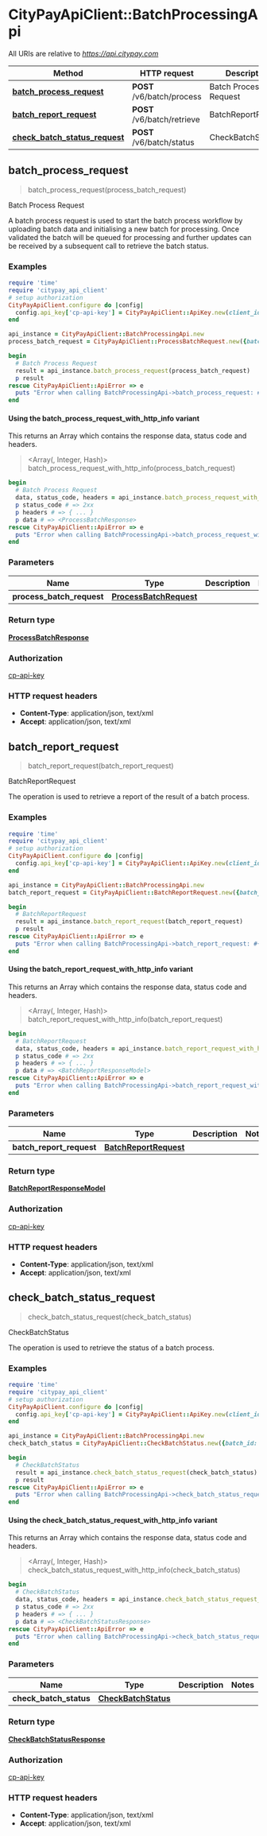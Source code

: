 # CityPayApiClient::BatchProcessingApi

All URIs are relative to *https://api.citypay.com*

| Method | HTTP request | Description |
| ------ | ------------ | ----------- |
| [**batch_process_request**](BatchProcessingApi.md#batch_process_request) | **POST** /v6/batch/process | Batch Process Request |
| [**batch_report_request**](BatchProcessingApi.md#batch_report_request) | **POST** /v6/batch/retrieve | BatchReportRequest |
| [**check_batch_status_request**](BatchProcessingApi.md#check_batch_status_request) | **POST** /v6/batch/status | CheckBatchStatus |


## batch_process_request

> <ProcessBatchResponse> batch_process_request(process_batch_request)

Batch Process Request

A batch process request is used to start the batch process workflow by uploading batch data and initialising a new batch for processing. Once validated the batch will be queued for processing and further updates can be received by a subsequent call to retrieve the batch status. 

### Examples

```ruby
require 'time'
require 'citypay_api_client'
# setup authorization
CityPayApiClient.configure do |config|
  config.api_key['cp-api-key'] = CityPayApiClient::ApiKey.new(client_id: 'YourClientId', licence_key: 'YourLicenceKey').generate
end

api_instance = CityPayApiClient::BatchProcessingApi.new
process_batch_request = CityPayApiClient::ProcessBatchRequest.new({batch_date: Date.parse('Thu Jan 02 00:00:00 UTC 2020'), batch_id: 35, transactions: [CityPayApiClient::BatchTransaction.new({account_id: 'aaabbb-cccddd-eee', amount: 3600})]}) # ProcessBatchRequest | 

begin
  # Batch Process Request
  result = api_instance.batch_process_request(process_batch_request)
  p result
rescue CityPayApiClient::ApiError => e
  puts "Error when calling BatchProcessingApi->batch_process_request: #{e}"
end
```

#### Using the batch_process_request_with_http_info variant

This returns an Array which contains the response data, status code and headers.

> <Array(<ProcessBatchResponse>, Integer, Hash)> batch_process_request_with_http_info(process_batch_request)

```ruby
begin
  # Batch Process Request
  data, status_code, headers = api_instance.batch_process_request_with_http_info(process_batch_request)
  p status_code # => 2xx
  p headers # => { ... }
  p data # => <ProcessBatchResponse>
rescue CityPayApiClient::ApiError => e
  puts "Error when calling BatchProcessingApi->batch_process_request_with_http_info: #{e}"
end
```

### Parameters

| Name | Type | Description | Notes |
| ---- | ---- | ----------- | ----- |
| **process_batch_request** | [**ProcessBatchRequest**](ProcessBatchRequest.md) |  |  |

### Return type

[**ProcessBatchResponse**](ProcessBatchResponse.md)

### Authorization

[cp-api-key](../README.md#cp-api-key)

### HTTP request headers

- **Content-Type**: application/json, text/xml
- **Accept**: application/json, text/xml


## batch_report_request

> <BatchReportResponseModel> batch_report_request(batch_report_request)

BatchReportRequest

The operation is used to retrieve a report of the result of a batch process.

### Examples

```ruby
require 'time'
require 'citypay_api_client'
# setup authorization
CityPayApiClient.configure do |config|
  config.api_key['cp-api-key'] = CityPayApiClient::ApiKey.new(client_id: 'YourClientId', licence_key: 'YourLicenceKey').generate
end

api_instance = CityPayApiClient::BatchProcessingApi.new
batch_report_request = CityPayApiClient::BatchReportRequest.new({batch_id: 35}) # BatchReportRequest | 

begin
  # BatchReportRequest
  result = api_instance.batch_report_request(batch_report_request)
  p result
rescue CityPayApiClient::ApiError => e
  puts "Error when calling BatchProcessingApi->batch_report_request: #{e}"
end
```

#### Using the batch_report_request_with_http_info variant

This returns an Array which contains the response data, status code and headers.

> <Array(<BatchReportResponseModel>, Integer, Hash)> batch_report_request_with_http_info(batch_report_request)

```ruby
begin
  # BatchReportRequest
  data, status_code, headers = api_instance.batch_report_request_with_http_info(batch_report_request)
  p status_code # => 2xx
  p headers # => { ... }
  p data # => <BatchReportResponseModel>
rescue CityPayApiClient::ApiError => e
  puts "Error when calling BatchProcessingApi->batch_report_request_with_http_info: #{e}"
end
```

### Parameters

| Name | Type | Description | Notes |
| ---- | ---- | ----------- | ----- |
| **batch_report_request** | [**BatchReportRequest**](BatchReportRequest.md) |  |  |

### Return type

[**BatchReportResponseModel**](BatchReportResponseModel.md)

### Authorization

[cp-api-key](../README.md#cp-api-key)

### HTTP request headers

- **Content-Type**: application/json, text/xml
- **Accept**: application/json, text/xml


## check_batch_status_request

> <CheckBatchStatusResponse> check_batch_status_request(check_batch_status)

CheckBatchStatus

The operation is used to retrieve the status of a batch process.

### Examples

```ruby
require 'time'
require 'citypay_api_client'
# setup authorization
CityPayApiClient.configure do |config|
  config.api_key['cp-api-key'] = CityPayApiClient::ApiKey.new(client_id: 'YourClientId', licence_key: 'YourLicenceKey').generate
end

api_instance = CityPayApiClient::BatchProcessingApi.new
check_batch_status = CityPayApiClient::CheckBatchStatus.new({batch_id: [78]}) # CheckBatchStatus | 

begin
  # CheckBatchStatus
  result = api_instance.check_batch_status_request(check_batch_status)
  p result
rescue CityPayApiClient::ApiError => e
  puts "Error when calling BatchProcessingApi->check_batch_status_request: #{e}"
end
```

#### Using the check_batch_status_request_with_http_info variant

This returns an Array which contains the response data, status code and headers.

> <Array(<CheckBatchStatusResponse>, Integer, Hash)> check_batch_status_request_with_http_info(check_batch_status)

```ruby
begin
  # CheckBatchStatus
  data, status_code, headers = api_instance.check_batch_status_request_with_http_info(check_batch_status)
  p status_code # => 2xx
  p headers # => { ... }
  p data # => <CheckBatchStatusResponse>
rescue CityPayApiClient::ApiError => e
  puts "Error when calling BatchProcessingApi->check_batch_status_request_with_http_info: #{e}"
end
```

### Parameters

| Name | Type | Description | Notes |
| ---- | ---- | ----------- | ----- |
| **check_batch_status** | [**CheckBatchStatus**](CheckBatchStatus.md) |  |  |

### Return type

[**CheckBatchStatusResponse**](CheckBatchStatusResponse.md)

### Authorization

[cp-api-key](../README.md#cp-api-key)

### HTTP request headers

- **Content-Type**: application/json, text/xml
- **Accept**: application/json, text/xml

